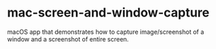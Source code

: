 # mac-screen-and-window-capture

macOS app that demonstrates how to capture image/screenshot of a window and a screenshot of entire screen.
